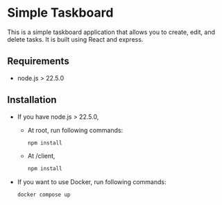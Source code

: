 # Simple Taskboard

This is a simple taskboard application that allows you to create, edit, and delete tasks. It is built using React and express.

## Requirements

- node.js > 22.5.0

## Installation

- If you have node.js > 22.5.0,

  - At root, run following commands:

    ```sh
    npm install
    ```

  - At /client,

    ```sh
    npm install
    ```

- If you want to use Docker, run following commands:

  ```sh
  docker compose up
  ```
